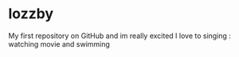 # lozzby
My first repository on GitHub and im really excited 
I love to singing : watching movie and swimming 
